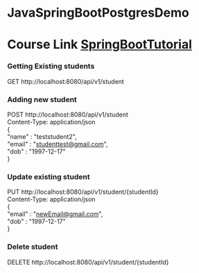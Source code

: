 # JavaSpringBootPostgresDemo

# Course Link [SpringBootTutorial](https://www.youtube.com/watch?v=9SGDpanrc8U)  

  
### Getting Existing students  
GET http://localhost:8080/api/v1/student  


### Adding new student  
POST http://localhost:8080/api/v1/student  
Content-Type: application/json  
{  
 "name" : "teststudent2",  
 "email" : "studenttest@gmail.com",  
 "dob" : "1997-12-17"  
}    
 
  
### Update existing student  
PUT http://localhost:8080/api/v1/student/{studentId}  
Content-Type: application/json  
{  
 "email" : "newEmail@gmail.com",  
 "dob" : "1997-12-17"  
}


### Delete student   
DELETE http://localhost:8080/api/v1/student/{studentId}  
